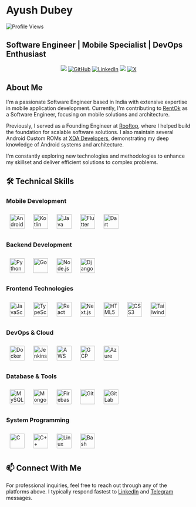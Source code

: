 # Ayush Dubey

![Profile Views](https://komarev.com/ghpvc/?username=Ayushd70)

## Software Engineer | Mobile Specialist | DevOps Enthusiast

<div align="center">
  <a href="mailto:ayushdubey70@gmail.com" target="_blank"><img src="https://img.shields.io/badge/Gmail-D14836?style=for-the-badge&logo=gmail&logoColor=white" /></a>
  <a href="https://github.com/Ayushd70" target="_blank"><img src="https://img.shields.io/badge/github-%2324292e.svg?&style=for-the-badge&logo=github&logoColor=white" alt="GitHub" /></a>
  <a href="https://linkedin.com/in/ayushd70" target="_blank"><img src="https://img.shields.io/badge/linkedin-%231E77B5.svg?&style=for-the-badge&logo=linkedin&logoColor=white" alt="LinkedIn" /></a>
  <a href="https://t.me/Ayushd70" target="_blank"><img src="https://img.shields.io/badge/Telegram-2CA5E0.svg?style=for-the-badge&logo=telegram&logoColor=white" /></a>
  <a href="https://x.com/Ayushd70" target="_blank"><img src="https://img.shields.io/badge/X-%23000000.svg?&style=for-the-badge&logo=x&logoColor=white" alt="X" /></a>
</div>

## About Me

I'm a passionate Software Engineer based in India with extensive expertise in mobile application development. Currently, I'm contributing to [RentOk](https://rentok.com/) as a Software Engineer, focusing on mobile solutions and architecture.

Previously, I served as a Founding Engineer at [Rooftop](https://rooftopapp.com/), where I helped build the foundation for scalable software solutions. I also maintain several Android Custom ROMs at [XDA Developers](https://forum.xda-developers.com/m/ayushd70.5889244/), demonstrating my deep knowledge of Android systems and architecture.

I'm constantly exploring new technologies and methodologies to enhance my skillset and deliver efficient solutions to complex problems.

## 🛠️ Technical Skills

### Mobile Development
<div>
  <img src="https://cdn.jsdelivr.net/gh/devicons/devicon/icons/android/android-original.svg" alt="Android" height="40" style="margin: 10px" />
  <img src="https://cdn.jsdelivr.net/gh/devicons/devicon/icons/kotlin/kotlin-original.svg" alt="Kotlin" height="40" style="margin: 10px" />
  <img src="https://cdn.jsdelivr.net/gh/devicons/devicon/icons/java/java-original.svg" alt="Java" height="40" style="margin: 10px" />
  <img src="https://cdn.jsdelivr.net/gh/devicons/devicon/icons/flutter/flutter-original.svg" alt="Flutter" height="40" style="margin: 10px" />
  <img src="https://cdn.jsdelivr.net/gh/devicons/devicon/icons/dart/dart-original.svg" alt="Dart" height="40" style="margin: 10px" />
</div>

### Backend Development
<div>
  <img src="https://cdn.jsdelivr.net/gh/devicons/devicon/icons/python/python-original.svg" alt="Python" height="40" style="margin: 10px" />
  <img src="https://cdn.jsdelivr.net/gh/devicons/devicon/icons/go/go-original.svg" alt="Go" height="40" style="margin: 10px" />
  <img src="https://cdn.jsdelivr.net/gh/devicons/devicon/icons/nodejs/nodejs-original.svg" alt="Node.js" height="40" style="margin: 10px" />
  <img src="https://cdn.jsdelivr.net/gh/devicons/devicon/icons/django/django-plain.svg" alt="Django" height="40" style="margin: 10px" />
</div>

### Frontend Technologies
<div>
  <img src="https://cdn.jsdelivr.net/gh/devicons/devicon/icons/javascript/javascript-original.svg" alt="JavaScript" height="40" style="margin: 10px" />
  <img src="https://cdn.jsdelivr.net/gh/devicons/devicon/icons/typescript/typescript-original.svg" alt="TypeScript" height="40" style="margin: 10px" />
  <img src="https://cdn.jsdelivr.net/gh/devicons/devicon/icons/react/react-original.svg" alt="React" height="40" style="margin: 10px" />
  <img src="https://cdn.jsdelivr.net/gh/devicons/devicon/icons/nextjs/nextjs-original.svg" alt="Next.js" height="40" style="margin: 10px" />
  <img src="https://cdn.jsdelivr.net/gh/devicons/devicon/icons/html5/html5-original.svg" alt="HTML5" height="40" style="margin: 10px" />
  <img src="https://cdn.jsdelivr.net/gh/devicons/devicon/icons/css3/css3-original.svg" alt="CSS3" height="40" style="margin: 10px" />
  <img src="https://cdn.jsdelivr.net/gh/devicons/devicon/icons/tailwindcss/tailwindcss-original-wordmark.svg" alt="TailwindCSS" height="40" style="margin: 10px" />
</div>

### DevOps & Cloud
<div>
  <img src="https://cdn.jsdelivr.net/gh/devicons/devicon/icons/docker/docker-original.svg" alt="Docker" height="40" style="margin: 10px" />
  <img src="https://cdn.jsdelivr.net/gh/devicons/devicon/icons/jenkins/jenkins-line.svg" alt="Jenkins" height="40" style="margin: 10px" />
  <img src="https://cdn.jsdelivr.net/gh/devicons/devicon/icons/amazonwebservices/amazonwebservices-original.svg" alt="AWS" height="40" style="margin: 10px" />
  <img src="https://cdn.jsdelivr.net/gh/devicons/devicon/icons/googlecloud/googlecloud-original.svg" alt="GCP" height="40" style="margin: 10px" />
  <img src="https://cdn.jsdelivr.net/gh/devicons/devicon/icons/azure/azure-original.svg" alt="Azure" height="40" style="margin: 10px" />
</div>

### Database & Tools
<div>
  <img src="https://cdn.jsdelivr.net/gh/devicons/devicon/icons/mysql/mysql-original.svg" alt="MySQL" height="40" style="margin: 10px" />
  <img src="https://cdn.jsdelivr.net/gh/devicons/devicon/icons/mongodb/mongodb-original.svg" alt="MongoDB" height="40" style="margin: 10px" />
  <img src="https://cdn.jsdelivr.net/gh/devicons/devicon/icons/firebase/firebase-plain.svg" alt="Firebase" height="40" style="margin: 10px" />
  <img src="https://cdn.jsdelivr.net/gh/devicons/devicon/icons/git/git-original.svg" alt="Git" height="40" style="margin: 10px" />
  <img src="https://cdn.jsdelivr.net/gh/devicons/devicon/icons/gitlab/gitlab-original.svg" alt="GitLab" height="40" style="margin: 10px" />
</div>

### System Programming
<div>
  <img src="https://cdn.jsdelivr.net/gh/devicons/devicon/icons/c/c-original.svg" alt="C" height="40" style="margin: 10px" />
  <img src="https://cdn.jsdelivr.net/gh/devicons/devicon/icons/cplusplus/cplusplus-original.svg" alt="C++" height="40" style="margin: 10px" />
  <img src="https://cdn.jsdelivr.net/gh/devicons/devicon/icons/linux/linux-original.svg" alt="Linux" height="40" style="margin: 10px" />
  <img src="https://cdn.jsdelivr.net/gh/devicons/devicon/icons/bash/bash-original.svg" alt="Bash" height="40" style="margin: 10px" />
</div>

## 📫 Connect With Me

For professional inquiries, feel free to reach out through any of the platforms above. I typically respond fastest to [LinkedIn](https://linkedin.com/in/ayushd70) and [Telegram](https://t.me/Ayushd70) messages.
